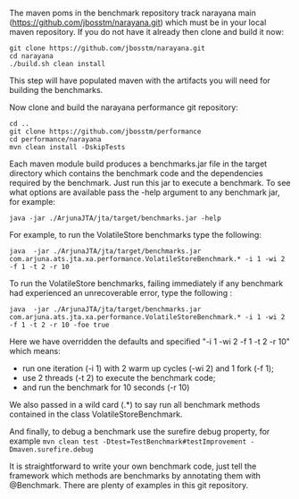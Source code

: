 
The maven poms in the benchmark repository track narayana main (https://github.com/jbosstm/narayana.git) which must be in your local maven repository. If you do not have it already then clone and build it now:

    git clone https://github.com/jbosstm/narayana.git
    cd narayana
    ./build.sh clean install

This step will have populated maven with the artifacts you will need for building the benchmarks.

Now clone and build the narayana performance git repository:

    cd ..
    git clone https://github.com/jbosstm/performance
    cd performance/narayana
    mvn clean install -DskipTests

Each maven module build produces a benchmarks.jar file in the target directory which contains the benchmark code and the dependencies required by the benchmark. Just run this jar to execute a benchmark. To see what options are available pass the -help argument to any benchmark jar, for example:

    java -jar ./ArjunaJTA/jta/target/benchmarks.jar -help

For example, to run the VolatileStore benchmarks type the following:

    java  -jar ./ArjunaJTA/jta/target/benchmarks.jar com.arjuna.ats.jta.xa.performance.VolatileStoreBenchmark.* -i 1 -wi 2 -f 1 -t 2 -r 10
 
To run the VolatileStore benchmarks, failing immediately if any benchmark had experienced an unrecoverable error, type the following :
 
    java  -jar ./ArjunaJTA/jta/target/benchmarks.jar com.arjuna.ats.jta.xa.performance.VolatileStoreBenchmark.* -i 1 -wi 2 -f 1 -t 2 -r 10 -foe true
     
Here we have overridden the defaults and specified "-i 1 -wi 2 -f 1 -t 2 -r 10" which means:
  * run one iteration (-i 1) with 2 warm up cycles (-wi 2) and 1 fork (-f 1);
  * use 2 threads (-t 2) to execute the benchmark code;
  * and run the benchmark for 10 seconds (-r 10)

We also passed in a wild card (.\*) to say run all benchmark methods contained in the class VolatileStoreBenchmark. 

And finally, to debug a benchmark use the surefire debug property, for example `mvn clean test -Dtest=TestBenchmark#testImprovement -Dmaven.surefire.debug`

It is straightforward to write your own benchmark code, just tell the framework which methods are benchmarks by annotating them with @Benchmark. There are plenty of examples in this git repository.

